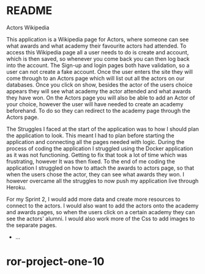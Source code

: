 # README
Actors Wikipedia

This application is a Wikipedia page for Actors, where someone can see what awards and what academy their favourite actors had attended.
To access this Wikipedia page all a user needs to do is create and account, which is then saved, so whenever you come back you can then log back into the account. The Sign-up and login pages both have validation, so a user can not create a fake account. Once the user enters the site they will come through to an Actors page which will list out all the actors on our databases. Once you click on show, besides the actor of the users choice appears they will see what academy the actor attended and what awards they have won.
On the Actors page you will also be able to add an Actor of your choice, however the user will have needed to create an academy beforehand. To do so they can redirect to the academy page through the Actors page.

The Struggles I faced at the start of the application was to how I should plan the application to look. This meant I had to plan before starting the application and connecting all the pages needed with logic. During the process of coding the application I struggled using the Docker application as it was not functioning. Getting to fix that took a lot of time which was frustrating, however It was then fixed. To the end of me coding the application I struggled on how to attach the awards to actors page, so that when the users chose the actor, they can see what awards they won. I however overcame all the struggles to now push my application live through Heroku.

For my Sprint 2, I would add more data and create more resources to connect to the actors. I would also want to add the actors onto the academy and awards pages, so when the users click on a certain academy they can see the actors' alumni. I would also work more of the Css to add images to the separate pages.
* ...
# ror-project-one-10
